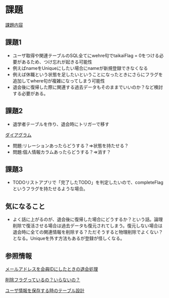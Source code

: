 # 課題

[課題内容](https://airtable.com/appPxhCPFYGqqN9YU/tblVlFr2q4lIqDKYc/viwX8r6DpCRp80swL/reczXUDRsTZF9gER2?blocks=hide)

## 課題1

- ユーザ取得や関連テーブルのSQL全てにwehre句でtaikaiFlag = 0をつける必要があるため、つけ忘れが起きる可能性
-  例えばnameをUniqueにしたい場合にnameが新規登録できなくなる
- 例えば休職という状態を足したいということになったときにさらにフラグを追加してwhere句が複雑になってしまう可能性
- 退会後に復帰した際に関連する過去データもそのままでいいのか？など検討する必要がある。

## 課題2

- 退学者テーブルを作り、退会時にトリガーで移す

[ダイアグラム](https://dbdiagram.io/d/61c344f33205b45b73c92dc8)

- 問題:リレーションあったらどうする？=>状態を持たせる？
- 問題:個人情報カラムあったらどうする？=>消す？

## 課題3

- TODOリストアプリで「完了したTODO」を判定したいので、completeFlagというフラグを持たせるような場合。

## 気になること

- よく話に上がるのが、退会後に復帰した場合にどうするか？という話。論理削除で復活させる場合は過去データも復元されてしまう。復元しない場合は退会時に全ての関連情報を削除する？ただそうすると物理削除でよくない？となる。Uniqueを外す方法もあるが登録が怪しくなる。

## 参照情報

[メールアドレスを会員IDにしたときの退会処理](https://qiita.com/saoyagi2/items/f730554c95dd7c3223c2)

[削除フラグっているの？いらないの？](https://www.go-next.co.jp/blog/server_network/25855/)

[ユーザ情報を保存する時のテーブル設計](https://soudai.hatenablog.com/entry/2018/05/01/204442)